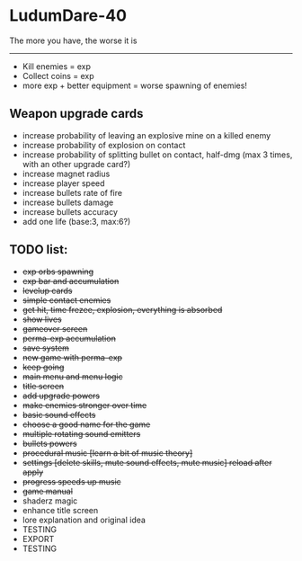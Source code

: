 # LudumDare-40
The more you have, the worse it is



---

- Kill enemies = exp
- Collect coins = exp
- more exp + better equipment = worse spawning of enemies!

## Weapon upgrade cards
- increase probability of leaving an explosive mine on a killed enemy
- increase probability of explosion on contact
- increase probability of splitting bullet on contact, half-dmg (max 3 times, with an other upgrade card?)
- increase magnet radius
- increase player speed
- increase bullets rate of fire
- increase bullets damage
- increase bullets accuracy
- add one life (base:3, max:6?)


## TODO list:
- <s>exp orbs spawning</s>
- <s>exp bar and accumulation</s>
- <s>levelup cards</s>
- <s>simple contact enemies</s>
- <s>get hit, time frezee, explosion, everything is absorbed</s>
- <s>show lives</s>
- <s>gameover screen</s>
- <s>perma-exp accumulation</s>
- <s>save system</s>
- <s>new game with perma-exp</s>
- <s>keep going</s>
- <s>main menu and menu logic</s>
- <s>title screen</s>
- <s>add upgrade powers</s>
- <s>make enemies stronger over time</s>
- <s>basic sound effects</s>
- <s>choose a good name for the game</s>
- <s>multiple rotating sound emitters</s>
- <s>bullets powers</s>
- <s>procedural music [learn a bit of music theory]</s>
- <s>settings [delete skills, mute sound effects, mute music] reload after apply</s>
- <s>progress speeds up music</s>
- <s>game manual</s>
- shaderz magic
- enhance title screen
- lore explanation and original idea
- TESTING
- EXPORT
- TESTING
